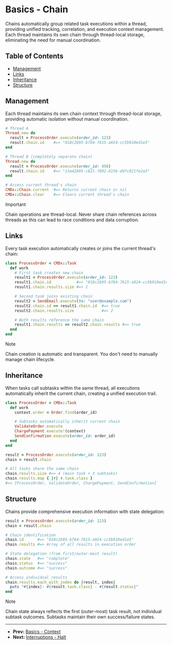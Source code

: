 # Basics - Chain

Chains automatically group related task executions within a thread, providing unified tracking, correlation, and execution context management. Each thread maintains its own chain through thread-local storage, eliminating the need for manual coordination.

## Table of Contents

- [Management](#management)
- [Links](#links)
- [Inheritance](#inheritance)
- [Structure](#structure)

## Management

Each thread maintains its own chain context through thread-local storage, providing automatic isolation without manual coordination.

```ruby
# Thread A
Thread.new do
  result = ProcessOrder.execute(order_id: 123)
  result.chain.id    #=> "018c2b95-b764-7615-a924-cc5b910ed1e5"
end

# Thread B (completely separate chain)
Thread.new do
  result = ProcessOrder.execute(order_id: 456)
  result.chain.id    #=> "z3a42b95-c821-7892-b156-dd7c921fe2a3"
end

# Access current thread's chain
CMDx::Chain.current  #=> Returns current chain or nil
CMDx::Chain.clear    #=> Clears current thread's chain
```

> [!IMPORTANT]
> Chain operations are thread-local. Never share chain references across threads as this can lead to race conditions and data corruption.

## Links

Every task execution automatically creates or joins the current thread's chain:

```ruby
class ProcessOrder < CMDx::Task
  def work
    # First task creates new chain
    result1 = ProcessOrder.execute(order_id: 123)
    result1.chain.id           #=> "018c2b95-b764-7615-a924-cc5b910ed1e5"
    result1.chain.results.size #=> 1

    # Second task joins existing chain
    result2 = SendEmail.execute(to: "user@example.com")
    result2.chain.id == result1.chain.id  #=> true
    result2.chain.results.size            #=> 2

    # Both results reference the same chain
    result1.chain.results == result2.chain.results #=> true
  end
end
```

> [!NOTE]
> Chain creation is automatic and transparent. You don't need to manually manage chain lifecycle.

## Inheritance

When tasks call subtasks within the same thread, all executions automatically inherit the current chain, creating a unified execution trail.

```ruby
class ProcessOrder < CMDx::Task
  def work
    context.order = Order.find(order_id)

    # Subtasks automatically inherit current chain
    ValidateOrder.execute
    ChargePayment.execute!(context)
    SendConfirmation.execute(order_id: order_id)
  end
end

result = ProcessOrder.execute(order_id: 123)
chain = result.chain

# All tasks share the same chain
chain.results.size #=> 4 (main task + 3 subtasks)
chain.results.map { |r| r.task.class }
#=> [ProcessOrder, ValidateOrder, ChargePayment, SendConfirmation]
```

## Structure

Chains provide comprehensive execution information with state delegation:

```ruby
result = ProcessOrder.execute(order_id: 123)
chain = result.chain

# Chain identification
chain.id      #=> "018c2b95-b764-7615-a924-cc5b910ed1e5"
chain.results #=> Array of all results in execution order

# State delegation (from first/outer-most result)
chain.state   #=> "complete"
chain.status  #=> "success"
chain.outcome #=> "success"

# Access individual results
chain.results.each_with_index do |result, index|
  puts "#{index}: #{result.task.class} - #{result.status}"
end
```

> [!NOTE]
> Chain state always reflects the first (outer-most) task result, not individual subtask outcomes. Subtasks maintain their own success/failure states.

---

- **Prev:** [Basics - Context](context.md)
- **Next:** [Interruptions - Halt](../interruptions/halt.md)
